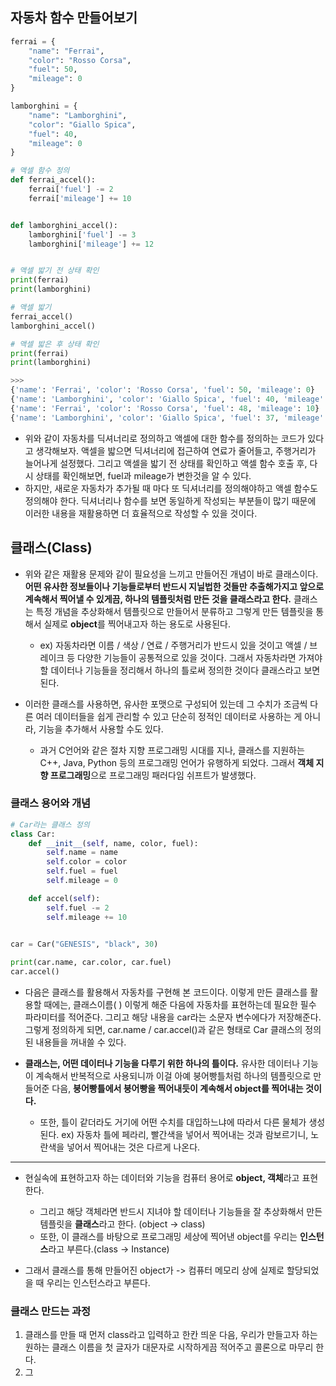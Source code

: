 ## 자동차 함수 만들어보기
```python
ferrai = {
    "name": "Ferrai",
    "color": "Rosso Corsa",
    "fuel": 50,
    "mileage": 0
}

lamborghini = {
    "name": "Lamborghini",
    "color": "Giallo Spica",
    "fuel": 40,
    "mileage": 0
}

# 액셀 함수 정의
def ferrai_accel():
    ferrai['fuel'] -= 2
    ferrai['mileage'] += 10


def lamborghini_accel():
    lamborghini['fuel'] -= 3
    lamborghini['mileage'] += 12


# 액셀 밟기 전 상태 확인
print(ferrai)
print(lamborghini)

# 액셀 밟기
ferrai_accel()
lamborghini_accel()

# 액셀 밟은 후 상태 확인
print(ferrai)
print(lamborghini)

>>>
{'name': 'Ferrai', 'color': 'Rosso Corsa', 'fuel': 50, 'mileage': 0}
{'name': 'Lamborghini', 'color': 'Giallo Spica', 'fuel': 40, 'mileage': 0}
{'name': 'Ferrai', 'color': 'Rosso Corsa', 'fuel': 48, 'mileage': 10}
{'name': 'Lamborghini', 'color': 'Giallo Spica', 'fuel': 37, 'mileage': 12}
```

- 위와 같이 자동차를 딕셔너리로 정의하고 액셀에 대한 함수를 정의하는 코드가 있다고 생각해보자. 액셀을 밟으면 딕셔너리에 접근하여 연료가 줄어들고, 주행거리가 늘어나게 설정했다. 그리고 액셀을 밟기 전 상태를 확인하고 액셀 함수 호출 후, 다시 상태를 확인해보면, fuel과 mileage가 변한것을 알 수 있다.  
- 하지만, 새로운 자동차가 추가될 때 마다 또 딕셔너리를 정의해야하고 액셀 함수도 정의해야 한다. 딕셔너리나 함수를 보면 동일하게 작성되는 부분들이 많기 때문에 이러한 내용을 재활용하면 더 효율적으로 작성할 수 있을 것이다.


## 클래스(Class)
- 위와 같은 재활용 문제와 같이 필요성을 느끼고 만들어진 개념이 바로 클래스이다. **어떤 유사한 정보들이나 기능들로부터 반드시 지닐법한 것들만 추출해가지고 앞으로 계속해서 찍어낼 수 있게끔, 하나의 템플릿처럼 만든 것을 클래스라고 한다.** 클래스는 특정 개념을 추상화해서 템플릿으로 만들어서 분류하고 그렇게 만든 템플릿을 통해서 실제로 **object**를 찍어내고자 하는 용도로 사용된다.
  - ex) 자동차라면 이름 / 색상 / 연료 / 주행거리가 반드시 있을 것이고 액셀 / 브레이크 등 다양한 기능들이 공통적으로 있을 것이다. 그래서 자동차라면 가져야 할 데이터나 기능들을 정리해서 하나의 틀로써 정의한 것이다 클래스라고 보면 된다.

- 이러한 클래스를 사용하면, 유사한 포맷으로 구성되어 있는데 그 수치가 조금씩 다른 여러 데이터들을 쉽게 관리할 수 있고 단순히 정적인 데이터로 사용하는 게 아니라, 기능을 추가해서 사용할 수도 있다.
  - 과거 C언어와 같은 절차 지향 프로그래밍 시대를 지나, 클래스를 지원하는 C++, Java, Python 등의 프로그래밍 언어가 유행하게 되었다. 그래서 **객체 지향 프로그래밍**으로 프로그래밍 패러다임 쉬프트가 발생했다.


### 클래스 용어와 개념

```python
# Car라는 클래스 정의
class Car:
    def __init__(self, name, color, fuel):
        self.name = name
        self.color = color
        self.fuel = fuel
        self.mileage = 0

    def accel(self):
        self.fuel -= 2
        self.mileage += 10

    
car = Car("GENESIS", "black", 30)

print(car.name, car.color, car.fuel)
car.accel()
```
- 다음은 클래스를 활용해서 자동차를 구현해 본 코드이다. 이렇게 만든 클래스를 활용할 때에는, 클래스이름( ) 이렇게 해준 다음에 자동차를 표현하는데 필요한 필수 파라미터를 적어준다. 그리고 해당 내용을 car라는 소문자 변수에다가 저장해준다. 그렇게 정의하게 되면, car.name / car.accel()과 같은 형태로 Car 클래스의 정의된 내용들을 꺼내쓸 수 있다.

- **클래스는, 어떤 데이터나 기능을 다루기 위한 하나의 틀이다.** 유사한 데이터나 기능이 계속해서 반복적으로 사용되니까 이걸 아예 붕어빵틀처럼 하나의 템플릿으로 만들어준 다음, **붕어빵틀에서 붕어빵을 찍어내듯이 계속해서 object를 찍어내는 것이다.**
  - 또한, 틀이 같더라도 거기에 어떤 수치를 대입하느냐에 따라서 다른 물체가 생성된다. ex) 자동차 틀에 페라리, 빨간색을 넣어서 찍어내는 것과 람보르기니, 노란색을 넣어서 찍어내는 것은 다르게 나온다.

* * *

- 현실속에 표현하고자 하는 데이터와 기능을 컴퓨터 용어로 **object, 객체**라고 표현한다.
  - 그리고 해당 객체라면 반드시 지녀야 할 데이터나 기능들을 잘 추상화해서 만든 템플릿을 **클래스**라고 한다. (object -> class) 
  - 또한, 이 클래스를 바탕으로 프로그래밍 세상에 찍어낸 object를 우리는 **인스턴스**라고 부른다.(class -> Instance)

- 그래서 클래스를 통해 만들어진 object가 -> 컴퓨터 메모리 상에 실제로 할당되었을 때 우리는 인스턴스라고 부른다.


### 클래스 만드는 과정
1) 클래스를 만들 때 먼저 class라고 입력하고 한칸 띄운 다음, 우리가 만들고자 하는 원하는 클래스 이름을 첫 글자가 대문자로 시작하게끔 적어주고 콜론으로 마무리 한다.
2) 그 
